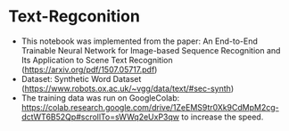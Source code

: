 # Text-Regconition

- This notebook was implemented from the paper: An End-to-End Trainable Neural Network for Image-based Sequence Recognition and Its Application to Scene Text Recognition (https://arxiv.org/pdf/1507.05717.pdf)
- Dataset: Synthetic Word Dataset (https://www.robots.ox.ac.uk/~vgg/data/text/#sec-synth)
- The training data was run on GoogleColab: https://colab.research.google.com/drive/1ZeEMS9tr0Xk9CdMpM2cg-dctWT6B52Qp#scrollTo=sWWq2eUxP3qw to increase the speed.
